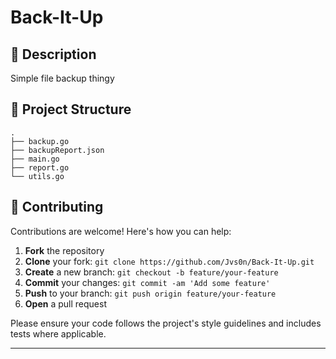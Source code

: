 # Back-It-Up



## 📝 Description

Simple file backup thingy

## 📁 Project Structure

```
.
├── backup.go
├── backupReport.json
├── main.go
├── report.go
└── utils.go
```

## 👥 Contributing

Contributions are welcome! Here's how you can help:

1. **Fork** the repository
2. **Clone** your fork: `git clone https://github.com/Jvs0n/Back-It-Up.git`
3. **Create** a new branch: `git checkout -b feature/your-feature`
4. **Commit** your changes: `git commit -am 'Add some feature'`
5. **Push** to your branch: `git push origin feature/your-feature`
6. **Open** a pull request

Please ensure your code follows the project's style guidelines and includes tests where applicable.

---
